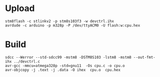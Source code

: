# Upload
    stm8flash -c stlinkv2 -p stm8s103f3 -w devctrl.ihx
    avrdude -c arduino -p m328p -P /dev/ttyACM0 -U flash:w:cpu.hex

# Build
    sdcc --Werror --std-sdcc99 -mstm8 -DSTM8S103 -lstm8 -mstm8 --out-fmt-ihx ../devctrl.c
    avr-gcc -mmcu=atmega328p -std=gnu11  -Os cpu.c -o cpu.o
    avr-objcopy -j .text -j .data -O ihex  cpu.o  cpu.hex
